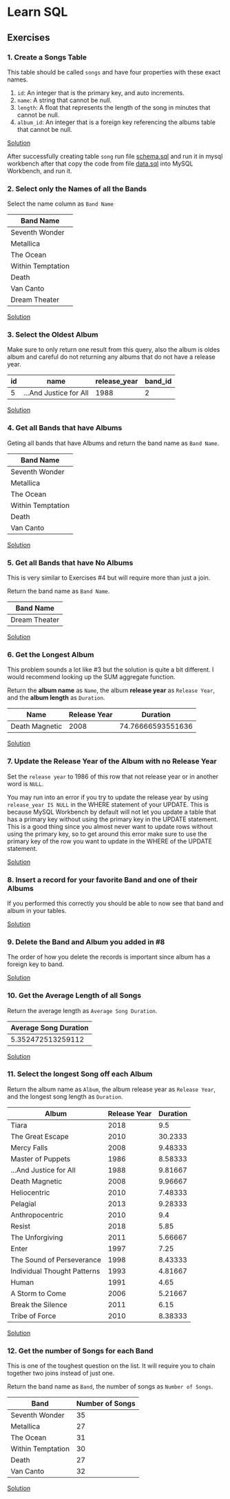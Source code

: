 # Learn SQL

## Exercises

### **1. Create a Songs Table**

This table should be called `songs` and have four properties with these exact names.

1. `id`: An integer that is the primary key, and auto increments.
2. `name`: A string that cannot be null.
3. `length`: A float that represents the length of the song in minutes that cannot be null.
4. `album_id`: An integer that is a foreign key referencing the albums table that cannot be null.

[Solution](solutions/1.sql)

After successfully creating table `song` run file [schema.sql](schema.sql) and run it in mysql workbench after that copy the code from file [data.sql](data.sql) into MySQL Workbench, and run it.


### **2. Select only the Names of all the Bands**

Select the name column as `Band Name`

| Band Name         | 
|-------------------| 
| Seventh Wonder    | 
| Metallica         | 
| The Ocean         | 
| Within Temptation | 
| Death             | 
| Van Canto         | 
| Dream Theater     | 

[Solution](solutions/2.sql)


### **3. Select the Oldest Album**

Make sure to only return one result from this query, also the album is oldes album and careful do not returning any albums that do not have a release year.

| id | name                   | release_year | band_id | 
|----|------------------------|--------------|---------| 
| 5  | ...And Justice for All | 1988         | 2       | 

[Solution](solutions/3.sql)


### **4. Get all Bands that have Albums**

Geting all bands that have Albums and return the band name as `Band Name`.

| Band Name         | 
|-------------------| 
| Seventh Wonder    | 
| Metallica         | 
| The Ocean         | 
| Within Temptation | 
| Death             | 
| Van Canto         | 

[Solution](solutions/4.sql)


### **5. Get all Bands that have No Albums**

This is very similar to Exercises #4 but will require more than just a join.

Return the band name as `Band Name`.

| Band Name     | 
|---------------| 
| Dream Theater | 

[Solution](solutions/5.sql)


### 6. Get the Longest Album

This problem sounds a lot like #3 but the solution is quite a bit different. I would recommend looking up the SUM aggregate function.

Return the **album name** as `Name`, the album **release year** as `Release Year`, and the **album length** as `Duration`.

| Name           | Release Year | Duration          | 
|----------------|--------------|-------------------| 
| Death Magnetic | 2008         | 74.76666593551636 | 

[Solution](solutions/6.sql)


### 7. Update the Release Year of the Album with no Release Year

Set the `release year` to 1986 of this row that not release year or in another word is `NULL`.

You may run into an error if you try to update the release year by using `release_year IS NULL` in the WHERE statement of your UPDATE. This is because MySQL Workbench by default will not let you update a table that has a primary key without using the primary key in the UPDATE statement. This is a good thing since you almost never want to update rows without using the primary key, so to get around this error make sure to use the primary key of the row you want to update in the WHERE of the UPDATE statement.

[Solution](solutions/7.sql)

### 8. Insert a record for your favorite Band and one of their Albums

If you performed this correctly you should be able to now see that band and album in your tables.

[Solution](solutions/8.sql)


### 9. Delete the Band and Album you added in #8

The order of how you delete the records is important since album has a foreign key to band.

[Solution](solutions/9.sql)


### 10. Get the Average Length of all Songs

Return the average length as `Average Song Duration`.

| Average Song Duration | 
|-----------------------| 
| 5.352472513259112     | 


[Solution](solutions/10.sql)

### 11. Select the longest Song off each Album

Return the album name as `Album`, the album release year as `Release Year`, and the longest song length as `Duration`.

| Album                       | Release Year | Duration | 
|-----------------------------|--------------|----------| 
| Tiara                       | 2018         | 9.5      | 
| The Great Escape            | 2010         | 30.2333  | 
| Mercy Falls                 | 2008         | 9.48333  | 
| Master of Puppets           | 1986         | 8.58333  | 
| ...And Justice for All      | 1988         | 9.81667  | 
| Death Magnetic              | 2008         | 9.96667  | 
| Heliocentric                | 2010         | 7.48333  | 
| Pelagial                    | 2013         | 9.28333  | 
| Anthropocentric             | 2010         | 9.4      | 
| Resist                      | 2018         | 5.85     | 
| The Unforgiving             | 2011         | 5.66667  | 
| Enter                       | 1997         | 7.25     | 
| The Sound of Perseverance   | 1998         | 8.43333  | 
| Individual Thought Patterns | 1993         | 4.81667  | 
| Human                       | 1991         | 4.65     | 
| A Storm to Come             | 2006         | 5.21667  | 
| Break the Silence           | 2011         | 6.15     | 
| Tribe of Force              | 2010         | 8.38333  | 


[Solution](solutions/11.sql)

### 12. Get the number of Songs for each Band

This is one of the toughest question on the list. It will require you to chain together two joins instead of just one.

Return the band name as `Band`, the number of songs as `Number of Songs`.

| Band              | Number of Songs | 
|-------------------|-----------------| 
| Seventh Wonder    | 35              | 
| Metallica         | 27              | 
| The Ocean         | 31              | 
| Within Temptation | 30              | 
| Death             | 27              | 
| Van Canto         | 32              | 

[Solution](solutions/12.sql)
